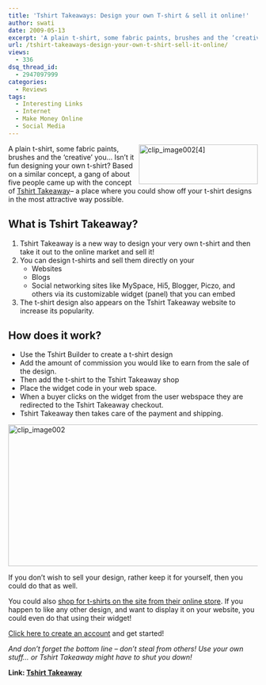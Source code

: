 ```yaml
---
title: 'Tshirt Takeaways: Design your own T-shirt & sell it online!'
author: swati
date: 2009-05-13
excerpt: 'A plain t-shirt, some fabric paints, brushes and the ‘creative’ you… Isn’t it fun designing your own t-shirt? Based on a similar concept, a gang of about five people came up with the concept of Tshirt Takeaway- a place where you could show off your t-shirt designs in the most attractive way possible.'
url: /tshirt-takeaways-design-your-own-t-shirt-sell-it-online/
views:
  - 336
dsq_thread_id:
  - 2947097999
categories:
  - Reviews
tags:
  - Interesting Links
  - Internet
  - Make Money Online
  - Social Media
---
```

<img class="wp-image-53789" style="margin-left: 0px;margin-right: 0px" src="http://cdn.devilsworkshop.org/files/2009/05/clip-image00243.jpg" border="0" alt="clip_image002[4]" hspace="12" width="240" height="80" align="right" />A plain t-shirt, some fabric paints, brushes and the ‘creative’ you… Isn’t it fun designing your own t-shirt? Based on a similar concept, a gang of about five people came up with the concept of <a href="http://www.tshirttakeaway.com/" onclick="_gaq.push(['_trackEvent', 'outbound-article', 'http://www.tshirttakeaway.com/', 'Tshirt Takeaway']);" >Tshirt Takeaway</a>&#8211; a place where you could show off your t-shirt designs in the most attractive way possible.

## What is Tshirt Takeaway?

  1. Tshirt Takeaway is a new way to design your very own t-shirt and then take it out to the online market and sell it!
  2. You can design t-shirts and sell them directly on your 
      * Websites
      * Blogs
      * Social networking sites like MySpace, Hi5, Blogger, Piczo, and others via its customizable widget (panel) that you can embed
  3. The t-shirt design also appears on the Tshirt Takeaway website to increase its popularity.

## How does it work?

  * Use the Tshirt Builder to create a t-shirt design
  * Add the amount of commission you would like to earn from the sale of the design.
  * Then add the t-shirt to the Tshirt Takeaway shop
  * Place the widget code in your web space.
  * When a buyer clicks on the widget from the user webspace they are redirected to the Tshirt Takeaway checkout.
  * Tshirt Takeaway then takes care of the payment and shipping.

<img style="float: none;margin-left: auto;margin-right: auto" src="http://cdn.devilsworkshop.org/files/2009/05/clip-image00233.jpg" border="0" alt="clip_image002" hspace="12" width="586" height="286" />

If you don’t wish to sell your design, rather keep it for yourself, then you could do that as well.

You could also <a href="http://www.tshirttakeaway.com/index.cfm?action=shop.home&new" onclick="_gaq.push(['_trackEvent', 'outbound-article', 'http://www.tshirttakeaway.com/index.cfm?action=shop.home&new', 'shop for t-shirts on the site from their online store']);" >shop for t-shirts on the site from their online store</a>. If you happen to like any other design, and want to display it on your website, you could even do that using their widget!

<a href="http://www.tshirttakeaway.com/index.cfm?action=account.home" onclick="_gaq.push(['_trackEvent', 'outbound-article', 'http://www.tshirttakeaway.com/index.cfm?action=account.home', 'Click here to create an account']);" >Click here to create an account</a> and get started!

*And don’t forget the bottom line &#8211; don’t steal from others! Use your own stuff&#8230; or Tshirt Takeaway might have to shut you down!*

**Link: <a href="http://www.tshirttakeaway.com/" onclick="_gaq.push(['_trackEvent', 'outbound-article', 'http://www.tshirttakeaway.com/', 'Tshirt Takeaway']);" >Tshirt Takeaway</a>**
